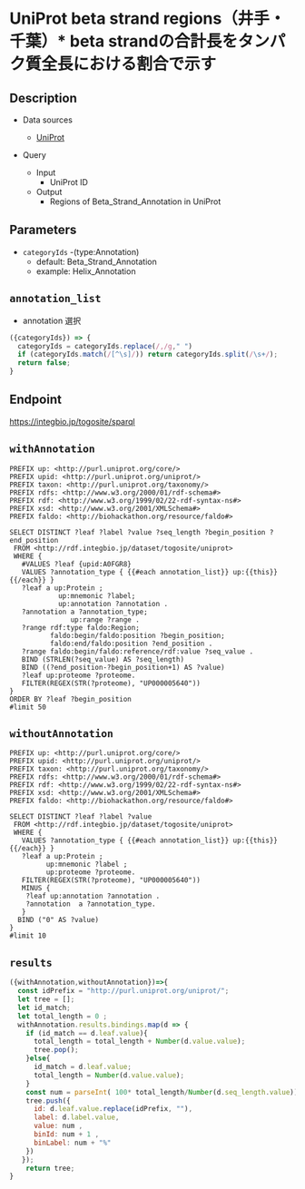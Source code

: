 # UniProt beta strand regions（井手・千葉）* beta strandの合計長をタンパク質全長における割合で示す

## Description

- Data sources
    - [UniProt](https://www.uniprot.org/)

- Query
    - Input
        - UniProt ID
    - Output
        - Regions of Beta_Strand_Annotation in UniProt
        
## Parameters

* `categoryIds` -(type:Annotation)
  * default: Beta_Strand_Annotation
  * example: Helix_Annotation

## `annotation_list`
- annotation 選択
```javascript
({categoryIds}) => {
  categoryIds = categoryIds.replace(/,/g," ")
  if (categoryIds.match(/[^\s]/)) return categoryIds.split(/\s+/);
  return false;
}
```

## Endpoint
https://integbio.jp/togosite/sparql

## `withAnnotation`
```sparql
PREFIX up: <http://purl.uniprot.org/core/>
PREFIX upid: <http://purl.uniprot.org/uniprot/>
PREFIX taxon: <http://purl.uniprot.org/taxonomy/>
PREFIX rdfs: <http://www.w3.org/2000/01/rdf-schema#>
PREFIX rdf: <http://www.w3.org/1999/02/22-rdf-syntax-ns#>
PREFIX xsd: <http://www.w3.org/2001/XMLSchema#> 
PREFIX faldo: <http://biohackathon.org/resource/faldo#>

SELECT DISTINCT ?leaf ?label ?value ?seq_length ?begin_position ?end_position
 FROM <http://rdf.integbio.jp/dataset/togosite/uniprot>
 WHERE {
   #VALUES ?leaf {upid:A0FGR8}
   VALUES ?annotation_type { {{#each annotation_list}} up:{{this}} {{/each}} } 
   ?leaf a up:Protein ;
            up:mnemonic ?label;
            up:annotation ?annotation .
   ?annotation a ?annotation_type;
   			   up:range ?range .
   ?range rdf:type faldo:Region;
          faldo:begin/faldo:position ?begin_position;
          faldo:end/faldo:position ?end_position .
   ?range faldo:begin/faldo:reference/rdf:value ?seq_value .
   BIND (STRLEN(?seq_value) AS ?seq_length)
   BIND ((?end_position-?begin_position+1) AS ?value)
   ?leaf up:proteome ?proteome.
   FILTER(REGEX(STR(?proteome), "UP000005640"))
}
ORDER BY ?leaf ?begin_position
#limit 50
```

## `withoutAnnotation`
```sparql
PREFIX up: <http://purl.uniprot.org/core/>
PREFIX upid: <http://purl.uniprot.org/uniprot/>
PREFIX taxon: <http://purl.uniprot.org/taxonomy/>
PREFIX rdfs: <http://www.w3.org/2000/01/rdf-schema#>
PREFIX rdf: <http://www.w3.org/1999/02/22-rdf-syntax-ns#>
PREFIX xsd: <http://www.w3.org/2001/XMLSchema#> 
PREFIX faldo: <http://biohackathon.org/resource/faldo#>

SELECT DISTINCT ?leaf ?label ?value
 FROM <http://rdf.integbio.jp/dataset/togosite/uniprot>
 WHERE {
   VALUES ?annotation_type { {{#each annotation_list}} up:{{this}} {{/each}} } 
   ?leaf a up:Protein ;
         up:mnemonic ?label ;
   		 up:proteome ?proteome.
   FILTER(REGEX(STR(?proteome), "UP000005640"))
   MINUS {
    ?leaf up:annotation ?annotation .
    ?annotation  a ?annotation_type.
   }
  BIND ("0" AS ?value)
}
#limit 10
```

## `results`

```javascript
({withAnnotation,withoutAnnotation})=>{
  const idPrefix = "http://purl.uniprot.org/uniprot/";
  let tree = [];
  let id_match;
  let total_length = 0 ;
  withAnnotation.results.bindings.map(d => {
    if (id_match == d.leaf.value){
      total_length = total_length + Number(d.value.value);
      tree.pop();
    }else{  
      id_match = d.leaf.value;
      total_length = Number(d.value.value);
    }
    const num = parseInt( 100* total_length/Number(d.seq_length.value));
    tree.push({
      id: d.leaf.value.replace(idPrefix, ""),
      label: d.label.value,
      value: num ,
      binId: num + 1 ,
      binLabel: num + "%"
    })
   });
    return tree;
}
```